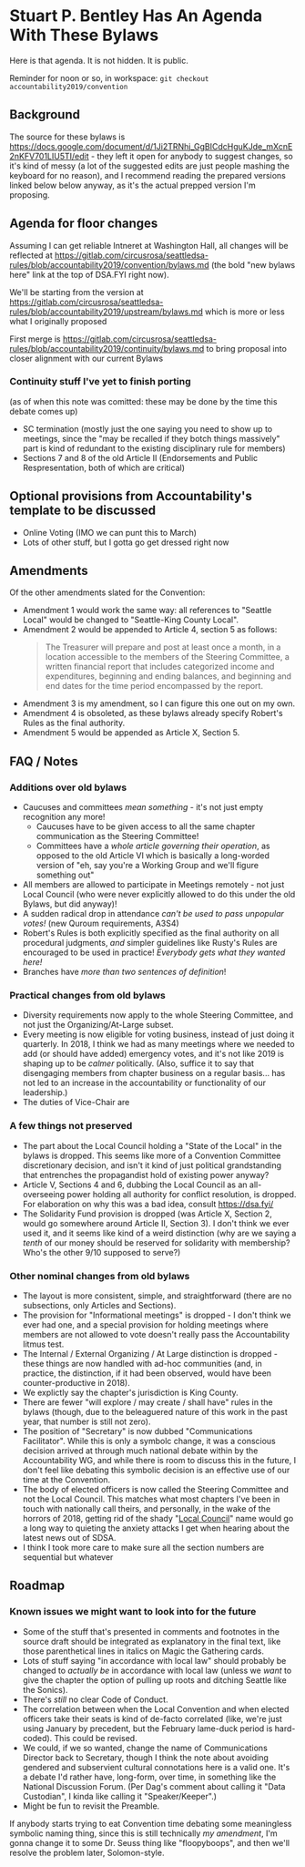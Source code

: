 # Stuart P. Bentley Has An Agenda With These Bylaws

Here is that agenda. It is not hidden. It is public.

Reminder for noon or so, in workspace: `git checkout accountability2019/convention`

## Background

The source for these bylaws is <https://docs.google.com/document/d/1Ji2TRNhj_GgBICdcHguKJde_mXcnE2nKFV701LIU5TI/edit> - they left it open for anybody to suggest changes, so it's kind of messy (a lot of the suggested edits are just people mashing the keyboard for no reason), and I recommend reading the prepared versions linked below below anyway, as it's the actual prepped version I'm proposing.

## Agenda for floor changes

Assuming I can get reliable Intneret at Washington Hall, all changes will be reflected at <https://gitlab.com/circusrosa/seattledsa-rules/blob/accountability2019/convention/bylaws.md> (the bold "new bylaws here" link at the top of DSA.FYI right now).

We'll be starting from the version at <https://gitlab.com/circusrosa/seattledsa-rules/blob/accountability2019/upstream/bylaws.md> which is more or less what I originally proposed

First merge is <https://gitlab.com/circusrosa/seattledsa-rules/blob/accountability2019/continuity/bylaws.md> to bring proposal into closer alignment with our current Bylaws

### Continuity stuff I've yet to finish porting

(as of when this note was comitted: these may be done by the time this debate comes up)

- SC termination (mostly just the one saying you need to show up to meetings, since the "may be recalled if they botch things massively" part is kind of redundant to the existing disciplinary rule for members)
- Sections 7 and 8 of the old Article II (Endorsements and Public Respresentation, both of which are critical)

## Optional provisions from Accountability's template to be discussed

- Online Voting (IMO we can punt this to March)
- Lots of other stuff, but I gotta go get dressed right now

## Amendments

Of the other amendments slated for the Convention:

- Amendment 1 would work the same way: all references to "Seattle Local" would be changed to "Seattle-King County Local".
- Amendment 2 would be appended to Article 4, section 5 as follows:
  > The Treasurer will prepare and post at least once a month, in a location accessible to the members of the Steering Committee, a written financial report that includes categorized income and expenditures, beginning and ending balances, and beginning and end dates for the time period encompassed by the report.
- Amendment 3 is my amendment, so I can figure this one out on my own.
- Amendment 4 is obsoleted, as these bylaws already specify Robert's Rules as the final authority.
- Amendment 5 would be appended as Article X, Section 5.

## FAQ / Notes

### Additions over old bylaws

- Caucuses and committees *mean something* - it's not just empty recognition any more!
  - Caucuses have to be given access to all the same chapter communication as the Steering Committee!
  - Committees have a *whole article governing their operation*, as opposed to the old Article VI which is basically a long-worded version of "eh, say you're a Working Group and we'll figure something out"
- All members are allowed to participate in Meetings remotely - not just Local Council (who were never explicitly allowed to do this under the old Bylaws, but did anyway)!
- A sudden radical drop in attendance *can't be used to pass unpopular votes!* (new Quroum requirements, A3S4)
- Robert's Rules is both explicitly specified as the final authority on all procedural judgments, *and* simpler guidelines like Rusty's Rules are encouraged to be used in practice! *Everybody gets what they wanted here!*
- Branches have *more than two sentences of definition*!

### Practical changes from old bylaws

- Diversity requirements now apply to the whole Steering Committee, and not just the Organizing/At-Large subset.
- Every meeting is now eligible for voting business, instead of just doing it quarterly. In 2018, I think we had as many meetings where we needed to add (or should have added) emergency votes, and it's not like 2019 is shaping up to be *calmer* politically. (Also, suffice it to say that disengaging members from chapter business on a regular basis... has not led to an increase in the accountability or functionality of our leadership.)
- The duties of Vice-Chair are

### A few things not preserved

- The part about the Local Council holding a "State of the Local" in the bylaws is dropped. This seems like more of a Convention Committee discretionary decision, and isn't it kind of just political grandstanding that entrenches the propagandist hold of existing power anyway?
- Article V, Sections 4 and 6, dubbing the Local Council as an all-overseeing power holding all authority for conflict resolution, is dropped. For elaboration on why this was a bad idea, consult <https://dsa.fyi/>
- The Solidarity Fund provision is dropped (was Article X, Section 2, would go somewhere around Article II, Section 3). I don't think we ever used it, and it seems like kind of a weird distinction (why are we saying a *tenth* of our money should be reserved for solidarity with membership? Who's the other 9/10 supposed to serve?)

### Other nominal changes from old bylaws

- The layout is more consistent, simple, and straightforward (there are no subsections, only Articles and Sections).
- The provision for "Informational meetings" is dropped - I don't think we ever had one, and a special provision for holding meetings where members are not allowed to vote doesn't really pass the Accountability litmus test.
- The Internal / External Organizing / At Large distinction is dropped - these things are now handled with ad-hoc communities (and, in practice, the distinction, if it had been observed, would have been counter-productive in 2018).
- We explictly say the chapter's jurisdiction is King County.
- There are fewer "will explore / may create / shall have" rules in the bylaws (though, due to the beleaguered nature of this work in the past year, that number is still not zero).
- The position of "Secretary" is now dubbed "Communications Facilitator". While this is only a symbolc change, it was a conscious decision arrived at through much national debate within by the Accountability WG, and while there is room to discuss this in the future, I don't feel like debating this symbolic decision is an effective use of our time at the Convention.
- The body of elected officers is now called the Steering Committee and not the Local Council. This matches what most chapters I've been in touch with nationally call theirs, and personally, in the wake of the horrors of 2018, getting rid of the shady "[Local Council][Betty]" name would go a long way to quieting the anxiety attacks I get when hearing about the latest news out of SDSA.
- I think I took more care to make sure all the section numbers are sequential but whatever

[Betty]: https://www.youtube.com/watch?v=rRwveaw1oK0

## Roadmap

### Known issues we might want to look into for the future

- Some of the stuff that's presented in comments and footnotes in the source draft should be integrated as explanatory in the final text, like those parenthetical lines in italics on Magic the Gathering cards.
- Lots of stuff saying "in accordance with local law" should probably be changed to *actually be* in accordance with local law (unless we *want* to give the chapter the option of pulling up roots and ditching Seattle like the Sonics).
- There's *still* no clear Code of Conduct.
- The correlation between when the Local Convention and when elected officers take their seats is kind of de-facto correlated (like, we're just using January by precedent, but the February lame-duck period is hard-coded). This could be revised.
- We could, if we so wanted, change the name of Communications Director back to Secretary, though I think the note about avoiding gendered and subservient cultural connotations here is a valid one. It's a debate I'd rather have, long-form, over time, in something like the National Discussion Forum. (Per Dag's comment about calling it "Data Custodian", I kinda like calling it "Speaker/Keeper".)
- Might be fun to revisit the Preamble.

If anybody starts trying to eat Convention time debating some meaningless symbolic naming thing, since this is still technically *my amendment*, I'm gonna change it to some Dr. Seuss thing like "floopyboops", and then we'll resolve the problem later, Solomon-style.

